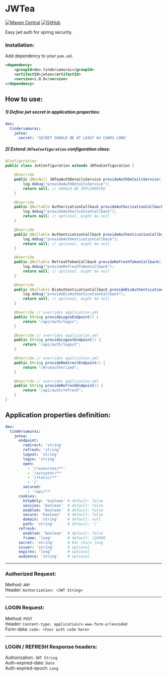# **JWTea** 
[![Maven Central](https://img.shields.io/maven-central/v/dev.tindersamurai/jwtea?style=for-the-badge)](https://search.maven.org/artifact/dev.tindersamurai/jwtea)
[![GitHub](https://img.shields.io/github/license/henryco/jwtea?color=brown&style=for-the-badge)](https://github.com/henryco/jwtea/blob/master/LICENSE)

Easy jwt auth for spring security.

### Installation: 
Add dependency to your `pom.xml`
```xml
<dependency>
    <groupId>dev.tindersamurai</groupId>
    <artifactId>jwtea</artifactId>
    <version>1.0.0</version>
</dependency>
```

## How  to use:
##### 1) Define jwt secret in application properties:
```yaml
dev:
  tindersamurai:
    jwtea: 
      secret: 'SECRET SHOULD BE AT LEAST 64 CHARS LONG'
```


##### 2) Extend `JWTeaConfiguration` configuration class:
```java
@Configuration
public class JwtConfiguration extends JWTeaConfiguration {

	@Override
	public @NonNull JWTeaAuthDetailsService provideAuthDetailsService() {
		log.debug("provideAuthDetailsService");
		return null; // SHOULD BE IMPLEMENTED
	}

	@Override
	public @Nullable AuthorizationCallback provideAuthorizationCallback() {
		log.debug("provideAuthorizationCallback");
		return null; // optional, might be null
	}

	@Override
	public @Nullable AuthenticationCallback provideAuthenticationCallback() {
		log.debug("provideAuthenticationCallback");
		return null; // optional, might be null
	}

	@Override
	public @Nullable RefreshTokenCallback provideRefreshTokenCallback() {
		log.debug("provideRefreshTokenCallback");
		return null; // optional, might be null
	}

	@Override
	public @Nullable DisAuthenticationCallback provideDisAuthenticationCallback() {
		log.debug("provideDisAuthenticationCallback");
		return null; // optional, might be null
	}

	@Override // overrides application.yml
	public String provideLoginEndpoint() {
		return "/api/auth/login";
	}

	@Override // overrides application.yml
	public String provideLogoutEndpoint() {
		return "/api/auth/logout";
	}

	@Override // overrides application.yml
	public String provideRedirectEndpoint() {
		return "/#/unauthorized";
	}

	@Override // overrides application.yml
	public String provideRefreshEndpoint() {
		return "/api/auth/refresh";
	}
}
```

## Application properties definition:
```yaml
dev:
  tindersamurai:
    jwtea:
      endpoint:
        redirect: 'string'
        refresh: 'string'
        logout: 'string'
        login: 'string'
        open:
          - '/resources/**'
          - '/actuator/**'
          - '/static/**'
          - '/'
        secured:
          - '/api/**'
      cookies:
        httpOnly: 'boolean' # default: false
        session: 'boolean'  # default: false
        enabled: 'boolean'  # default: false
        secure: 'boolean'   # default: false
        domain: 'string'    # default: null
        path: 'string'      # default: '/'
      refresh:
        enabled: 'boolean'  # default: false
        frame: 'long'       # default: 120000
      secret: 'string'      # 64+ chars long
      issuer: 'string'      # optional
      expires: 'long'       # optional
      audience: 'string'    # optional
```

---
### Authorized Request:
Method: `ANY`  
Header: `Authorization: <JWT String>`  
___
### LOGIN Request:
Method: `POST`  
Header: `Content-type: application/x-www-form-urlencoded`  
Form-data: `code: <Your auth code here>` 
___
### LOGIN / REFRESH Response headers:
Authorization: `JWT String`  
Auth-expired-date: `Date`  
Auth-expired-epoch: `Long`
